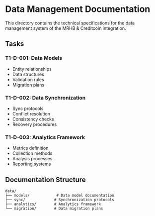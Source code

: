 # Data Management Documentation

This directory contains the technical specifications for the data management system of the MRHB & Creditcoin integration.

## Tasks

### T1-D-001: Data Models
- Entity relationships
- Data structures
- Validation rules
- Migration plans

### T1-D-002: Data Synchronization
- Sync protocols
- Conflict resolution
- Consistency checks
- Recovery procedures

### T1-D-003: Analytics Framework
- Metrics definition
- Collection methods
- Analysis processes
- Reporting systems

## Documentation Structure

```
data/
├── models/            # Data model documentation
├── sync/             # Synchronization protocols
├── analytics/        # Analytics framework
└── migration/        # Data migration plans
``` 